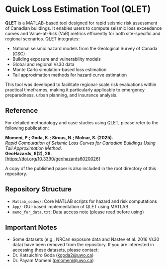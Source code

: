 # Quick Loss Estimation Tool (QLET)

**QLET** is a MATLAB-based tool designed for rapid seismic risk assessment of Canadian buildings. It enables users to compute seismic loss exceedance curves and Value-at-Risk (VaR) metrics efficiently for both site-specific and regional scenarios. QLET integrates:

- National seismic hazard models from the Geological Survey of Canada (GSC)
- Building exposure and vulnerability models
- Global and regional Vs30 data
- Monte Carlo simulation-based loss estimation
- Tail approximation methods for hazard curve estimation

This tool was developed to facilitate regional-scale risk evaluations within practical timeframes, making it particularly applicable to emergency preparedness, urban planning, and insurance analysis.

## Reference

For detailed methodology and case studies using QLET, please refer to the following publication:

**Momeni, P.; Goda, K.; Sirous, N.; Molnar, S. (2025).**  
*Rapid Computation of Seismic Loss Curves for Canadian Buildings Using Tail Approximation Method*.  
**GeoHazards, 6(2), 26.**  
[https://doi.org/10.3390/geohazards6020026]

A copy of the published paper is also included in the root directory of this repository.

## Repository Structure

- `Matlab_codes/`: Core MATLAB scripts for hazard and risk computations
- `App/`: GUI-based implementation of QLET using MATLAB
- `memo_for_data.txt`: Data access note (please read before using)

## Important Notes

- Some datasets (e.g., NRCan exposure data and Nastev et al. 2016 Vs30 data) have been removed from the repository. If you are interested in accessing these datasets, please contact:
- Dr. Katsuichiro Goda (kgoda2@uwo.ca)
- Dr. Payam Momeni (pmomeni@uwo.ca)
